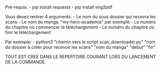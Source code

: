Pré-requis:
    - pip install requests
    - pip install img2pdf
   
Vous devez rentrer 4 arguments:
    - Le nom du sous dossier qui recevra les scans
    - Le nom du manga, "my-hero-academia" par exemple
    - Le numéro du chapitre où commencer le téléchargement
    - Le numéro du chapitre où finir le téléchargement

Par exemple:
    - python3 "chemin vers le script scan_downloader.py" "nom du dossier à créer pour recevoir les scans" "nom du manga" "debut" "fin"

TOUT EST CREE DANS LE REPERTOIRE COURANT LORS DU LANCEMENT DE LA COMMANDE.